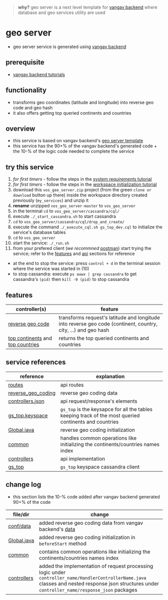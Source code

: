 
> **why?** geo server is a next level template for [vangav backend](https://github.com/vangav/vos_backend) where database and geo services utility are used

# geo server

+ geo server service is generated using [vangav backend](https://github.com/vangav/vos_backend)

## prerequisite

+ [vangav backend tutorials](https://github.com/vangav/vos_backend)

## functionality

+ transforms geo coordinates (latitude and longitude) into reverse geo code and geo hash
+ it also offers getting top queried continents and countries

## overview

+ this service is based on vangav backend's [geo server template](https://github.com/vangav/vos_backend/tree/master/vangav_backend_templates/vos_geo_server)
+ this service has the 90+% of the vangav backend's generated code + the 10-% of the logic code needed to complete the service

## try this service

1. *for first timers* - follow the steps in the [system requirements tutorial](https://github.com/vangav/vos_backend#system-requirements)
2. *for first timers* - follow the steps in the [workspace initialization tutorial](https://github.com/vangav/vos_backend#init)
3. download this `vos_geo_server.zip` project (from the green `clone or download` button up there) inside the workspace directory created previously (`my_services`) and unzip it
4. **rename** unzipped `vos_geo_server-master` to `vos_geo_server`
5. in the terminal `cd` to `vos_geo_server/cassandra/cql/`
6. execute `./_start_cassandra.sh` to start cassandra
7. `cd` to `vos_geo_server/cassandra/cql/drop_and_create/`
8. execute the command `./_execute_cql.sh gs_top_dev.cql` to initialize the service's database tables
9. `cd` to `vos_geo_server`
10. start the service: `./_run.sh`
11. from your prefered client (*we recommned* [postman](https://www.getpostman.com/docs/postman/launching_postman/installation_and_updates)) start trying the service; refer to the [features](https://github.com/vangav/vos_geo_server#features) and [api](https://github.com/vangav/vos_geo_server#api) sections for reference
+ at the end to stop the service: press `control + d` in the terminal session where the service was started in (10)
+ to stop cassandra: execute `ps auwx | grep cassandra` to get cassandra's `(pid)` then `kill -9 (pid)` to stop cassandra

## features

| controller(s) | feature |
| ---------- | ------- |
| [reverse geo code](https://github.com/vangav/vos_geo_server/tree/master/app/com/vangav/vos_geo_server/controllers/reverse_geo_code) | transforms request's latitude and longitude into reverse geo code (continent, country, city, ...) and geo hash |
| [top continents](https://github.com/vangav/vos_geo_server/tree/master/app/com/vangav/vos_geo_server/controllers/top_continents) and [top countries](https://github.com/vangav/vos_geo_server/tree/master/app/com/vangav/vos_geo_server/controllers/top_countries) | returns the top queried continents and countries |

## service references

| reference | explanation |
| --------- | ----------- |
| [routes](https://github.com/vangav/vos_geo_server/blob/master/conf/routes) | api routes |
| [reverse_geo_coding](https://github.com/vangav/vos_geo_server/tree/master/conf/data/geo/reverse_geo_coding) | reverse geo coding data |
| [controllers.json](https://github.com/vangav/vos_geo_server/blob/master/generator_config/controllers.json) | api request/response's elements |
| [gs_top.keyspace](https://github.com/vangav/vos_geo_server/blob/master/generator_config/gs_top.keyspace) | `gs_top` is the keysapce for all the tables keeping track of the most queried continents and countries |
| [Global.java](https://github.com/vangav/vos_geo_server/blob/master/app/Global.java#L98) | reverse geo coding initialization |
| [common](https://github.com/vangav/vos_geo_server/tree/master/app/com/vangav/vos_geo_server/common) | handles common operations like initializing the continents/countries names index |
| [controllers](https://github.com/vangav/vos_geo_server/tree/master/app/com/vangav/vos_geo_server/controllers) | api implementation |
| [gs_top](https://github.com/vangav/vos_geo_server/tree/master/app/com/vangav/vos_geo_server/cassandra_keyspaces/gs_top) | `gs_top` keyspace cassandra client |

## change log

+ this section lists the 10-% code added after vangav backend generated 90+% of the code

| file/dir | change |
| -------- | ------ |
| [conf/data](https://github.com/vangav/vos_geo_server/tree/master/conf/data/geo/reverse_geo_coding) | added reverse geo coding data from vangav backend's [data](https://github.com/vangav/vos_backend/tree/master/data) |
| [Global.java](https://github.com/vangav/vos_geo_server/blob/master/app/Global.java) | added reverse geo coding initialization in `beforeStart` method |
| [common](https://github.com/vangav/vos_geo_server/tree/master/app/com/vangav/vos_geo_server/common) | contains common operations like initializing the continents/countries names index |
| [controllers](https://github.com/vangav/vos_geo_server/tree/master/app/com/vangav/vos_geo_server/controllers) | added the implementation of request processing logic under `controller_name/HandlerControllerName.java` classes and nested response json structures under `controller_name/response_json` packages |
